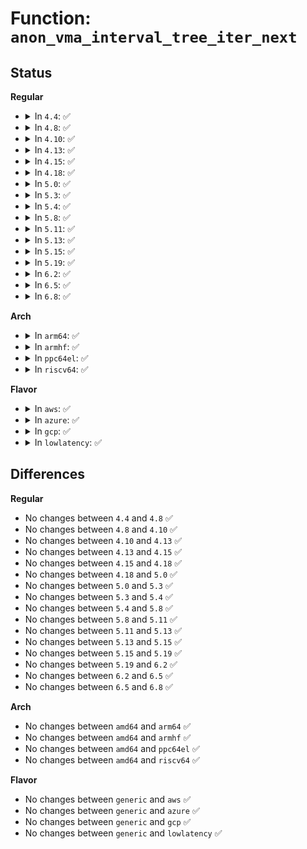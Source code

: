 # Function: <code>anon_vma_interval_tree_iter_next</code>

## Status
<b>Regular</b>
<ul>
<li>
<details>
<summary>In <code>4.4</code>: ✅</summary>

```c
struct anon_vma_chain *anon_vma_interval_tree_iter_next(struct anon_vma_chain *node, long unsigned int first, long unsigned int last);
```

**Collision:** Unique Global

**Inline:** No

**Transformation:** False

**Instances:**

```
In mm/interval_tree.c (ffffffff811b8e10)
Location: mm/interval_tree.c:100
Inline: False
Direct callers:
  - mm/rmap.c:rmap_walk
  - mm/ksm.c:rmap_walk_ksm
  - mm/huge_memory.c:split_huge_page_to_list
  - mm/huge_memory.c:split_huge_page_to_list
  - mm/memory-failure.c:memory_failure
```
**Symbols:**

```
ffffffff811b8e10-ffffffff811b8e7c: anon_vma_interval_tree_iter_next (STB_GLOBAL)
```
</details>
</li>
<li>
<details>
<summary>In <code>4.8</code>: ✅</summary>

```c
struct anon_vma_chain *anon_vma_interval_tree_iter_next(struct anon_vma_chain *node, long unsigned int first, long unsigned int last);
```

**Collision:** Unique Global

**Inline:** No

**Transformation:** False

**Instances:**

```
In mm/interval_tree.c (ffffffff811d30b0)
Location: mm/interval_tree.c:100
Inline: False
Direct callers:
  - mm/rmap.c:rmap_walk_anon
  - mm/ksm.c:rmap_walk_ksm
  - mm/memory-failure.c:memory_failure
```
**Symbols:**

```
ffffffff811d30b0-ffffffff811d311c: anon_vma_interval_tree_iter_next (STB_GLOBAL)
```
</details>
</li>
<li>
<details>
<summary>In <code>4.10</code>: ✅</summary>

```c
struct anon_vma_chain *anon_vma_interval_tree_iter_next(struct anon_vma_chain *node, long unsigned int first, long unsigned int last);
```

**Collision:** Unique Global

**Inline:** No

**Transformation:** False

**Instances:**

```
In mm/interval_tree.c (ffffffff811e2f70)
Location: mm/interval_tree.c:100
Inline: False
Direct callers:
  - mm/rmap.c:rmap_walk_anon
  - mm/ksm.c:rmap_walk_ksm
  - mm/memory-failure.c:memory_failure
```
**Symbols:**

```
ffffffff811e2f70-ffffffff811e2fdc: anon_vma_interval_tree_iter_next (STB_GLOBAL)
```
</details>
</li>
<li>
<details>
<summary>In <code>4.13</code>: ✅</summary>

```c
struct anon_vma_chain *anon_vma_interval_tree_iter_next(struct anon_vma_chain *node, long unsigned int first, long unsigned int last);
```

**Collision:** Unique Global

**Inline:** No

**Transformation:** False

**Instances:**

```
In mm/interval_tree.c (ffffffff811ed410)
Location: mm/interval_tree.c:100
Inline: False
Direct callers:
  - mm/rmap.c:rmap_walk_anon
  - mm/ksm.c:rmap_walk_ksm
```
**Symbols:**

```
ffffffff811ed410-ffffffff811ed47c: anon_vma_interval_tree_iter_next (STB_GLOBAL)
```
</details>
</li>
<li>
<details>
<summary>In <code>4.15</code>: ✅</summary>

```c
struct anon_vma_chain *anon_vma_interval_tree_iter_next(struct anon_vma_chain *node, long unsigned int first, long unsigned int last);
```

**Collision:** Unique Global

**Inline:** No

**Transformation:** False

**Instances:**

```
In mm/interval_tree.c (ffffffff81203860)
Location: mm/interval_tree.c:100
Inline: False
Direct callers:
  - mm/rmap.c:rmap_walk_anon
  - mm/ksm.c:rmap_walk_ksm
```
**Symbols:**

```
ffffffff81203860-ffffffff812038cc: anon_vma_interval_tree_iter_next (STB_GLOBAL)
```
</details>
</li>
<li>
<details>
<summary>In <code>4.18</code>: ✅</summary>

```c
struct anon_vma_chain *anon_vma_interval_tree_iter_next(struct anon_vma_chain *node, long unsigned int first, long unsigned int last);
```

**Collision:** Unique Global

**Inline:** No

**Transformation:** False

**Instances:**

```
In mm/interval_tree.c (ffffffff81224520)
Location: mm/interval_tree.c:100
Inline: False
Direct callers:
  - mm/rmap.c:rmap_walk_anon
  - mm/ksm.c:rmap_walk_ksm
  - mm/memory-failure.c:collect_procs
```
**Symbols:**

```
ffffffff81224520-ffffffff8122458c: anon_vma_interval_tree_iter_next (STB_GLOBAL)
```
</details>
</li>
<li>
<details>
<summary>In <code>5.0</code>: ✅</summary>

```c
struct anon_vma_chain *anon_vma_interval_tree_iter_next(struct anon_vma_chain *node, long unsigned int first, long unsigned int last);
```

**Collision:** Unique Global

**Inline:** No

**Transformation:** False

**Instances:**

```
In mm/interval_tree.c (ffffffff81237570)
Location: mm/interval_tree.c:100
Inline: False
Direct callers:
  - mm/rmap.c:rmap_walk_anon
  - mm/ksm.c:rmap_walk_ksm
  - mm/memory-failure.c:collect_procs
```
**Symbols:**

```
ffffffff81237570-ffffffff812375dc: anon_vma_interval_tree_iter_next (STB_GLOBAL)
```
</details>
</li>
<li>
<details>
<summary>In <code>5.3</code>: ✅</summary>

```c
struct anon_vma_chain *anon_vma_interval_tree_iter_next(struct anon_vma_chain *node, long unsigned int first, long unsigned int last);
```

**Collision:** Unique Global

**Inline:** No

**Transformation:** False

**Instances:**

```
In mm/interval_tree.c (ffffffff81248b20)
Location: mm/interval_tree.c:99
Inline: False
Direct callers:
  - mm/rmap.c:rmap_walk_anon
  - mm/ksm.c:rmap_walk_ksm
  - mm/memory-failure.c:collect_procs
```
**Symbols:**

```
ffffffff81248b20-ffffffff81248b8c: anon_vma_interval_tree_iter_next (STB_GLOBAL)
```
</details>
</li>
<li>
<details>
<summary>In <code>5.4</code>: ✅</summary>

```c
struct anon_vma_chain *anon_vma_interval_tree_iter_next(struct anon_vma_chain *node, long unsigned int first, long unsigned int last);
```

**Collision:** Unique Global

**Inline:** No

**Transformation:** False

**Instances:**

```
In mm/interval_tree.c (ffffffff81256f70)
Location: mm/interval_tree.c:99
Inline: False
Direct callers:
  - mm/rmap.c:rmap_walk_anon
  - mm/ksm.c:rmap_walk_ksm
  - mm/memory-failure.c:collect_procs
```
**Symbols:**

```
ffffffff81256f70-ffffffff81256fdc: anon_vma_interval_tree_iter_next (STB_GLOBAL)
```
</details>
</li>
<li>
<details>
<summary>In <code>5.8</code>: ✅</summary>

```c
struct anon_vma_chain *anon_vma_interval_tree_iter_next(struct anon_vma_chain *node, long unsigned int first, long unsigned int last);
```

**Collision:** Unique Global

**Inline:** No

**Transformation:** False

**Instances:**

```
In mm/interval_tree.c (ffffffff81285640)
Location: mm/interval_tree.c:99
Inline: False
Direct callers:
  - mm/rmap.c:rmap_walk_anon
  - mm/ksm.c:rmap_walk_ksm
  - mm/memory-failure.c:collect_procs_anon
```
**Symbols:**

```
ffffffff81285640-ffffffff812856b2: anon_vma_interval_tree_iter_next (STB_GLOBAL)
```
</details>
</li>
<li>
<details>
<summary>In <code>5.11</code>: ✅</summary>

```c
struct anon_vma_chain *anon_vma_interval_tree_iter_next(struct anon_vma_chain *node, long unsigned int first, long unsigned int last);
```

**Collision:** Unique Global

**Inline:** No

**Transformation:** False

**Instances:**

```
In mm/interval_tree.c (ffffffff8128f920)
Location: mm/interval_tree.c:99
Inline: False
Direct callers:
  - mm/rmap.c:rmap_walk_anon
  - mm/ksm.c:rmap_walk_ksm
  - mm/memory-failure.c:collect_procs_anon
```
**Symbols:**

```
ffffffff8128f920-ffffffff8128f992: anon_vma_interval_tree_iter_next (STB_GLOBAL)
```
</details>
</li>
<li>
<details>
<summary>In <code>5.13</code>: ✅</summary>

```c
struct anon_vma_chain *anon_vma_interval_tree_iter_next(struct anon_vma_chain *node, long unsigned int first, long unsigned int last);
```

**Collision:** Unique Global

**Inline:** No

**Transformation:** False

**Instances:**

```
In mm/interval_tree.c (ffffffff81294f80)
Location: mm/interval_tree.c:99
Inline: False
Direct callers:
  - mm/rmap.c:rmap_walk_anon
  - mm/ksm.c:rmap_walk_ksm
  - mm/memory-failure.c:collect_procs
```
**Symbols:**

```
ffffffff81294f80-ffffffff81294ff5: anon_vma_interval_tree_iter_next (STB_GLOBAL)
```
</details>
</li>
<li>
<details>
<summary>In <code>5.15</code>: ✅</summary>

```c
struct anon_vma_chain *anon_vma_interval_tree_iter_next(struct anon_vma_chain *node, long unsigned int first, long unsigned int last);
```

**Collision:** Unique Global

**Inline:** No

**Transformation:** False

**Instances:**

```
In mm/interval_tree.c (ffffffff812d55e0)
Location: mm/interval_tree.c:99
Inline: False
Direct callers:
  - mm/rmap.c:rmap_walk_anon
  - mm/ksm.c:rmap_walk_ksm
  - mm/memory-failure.c:collect_procs
```
**Symbols:**

```
ffffffff812d55e0-ffffffff812d5655: anon_vma_interval_tree_iter_next (STB_GLOBAL)
```
</details>
</li>
<li>
<details>
<summary>In <code>5.19</code>: ✅</summary>

```c
struct anon_vma_chain *anon_vma_interval_tree_iter_next(struct anon_vma_chain *node, long unsigned int first, long unsigned int last);
```

**Collision:** Unique Global

**Inline:** No

**Transformation:** False

**Instances:**

```
In mm/interval_tree.c (ffffffff81334830)
Location: mm/interval_tree.c:99
Inline: False
Direct callers:
  - mm/rmap.c:rmap_walk_anon
  - mm/ksm.c:rmap_walk_ksm
```
**Symbols:**

```
ffffffff81334830-ffffffff813348df: anon_vma_interval_tree_iter_next (STB_GLOBAL)
```
</details>
</li>
<li>
<details>
<summary>In <code>6.2</code>: ✅</summary>

```c
struct anon_vma_chain *anon_vma_interval_tree_iter_next(struct anon_vma_chain *node, long unsigned int first, long unsigned int last);
```

**Collision:** Unique Global

**Inline:** No

**Transformation:** False

**Instances:**

```
In mm/interval_tree.c (ffffffff813ab520)
Location: mm/interval_tree.c:99
Inline: False
Direct callers:
  - mm/rmap.c:rmap_walk_anon
  - mm/ksm.c:rmap_walk_ksm
```
**Symbols:**

```
ffffffff813ab520-ffffffff813ab5cc: anon_vma_interval_tree_iter_next (STB_GLOBAL)
```
</details>
</li>
<li>
<details>
<summary>In <code>6.5</code>: ✅</summary>

```c
struct anon_vma_chain *anon_vma_interval_tree_iter_next(struct anon_vma_chain *node, long unsigned int first, long unsigned int last);
```

**Collision:** Unique Global

**Inline:** No

**Transformation:** False

**Instances:**

```
In mm/interval_tree.c (ffffffff813df8c0)
Location: mm/interval_tree.c:99
Inline: False
Direct callers:
  - mm/rmap.c:rmap_walk_anon
  - mm/ksm.c:collect_procs_ksm
  - mm/ksm.c:rmap_walk_ksm
  - mm/memory-failure.c:collect_procs_anon
```
**Symbols:**

```
ffffffff813df8c0-ffffffff813df96f: anon_vma_interval_tree_iter_next (STB_GLOBAL)
```
</details>
</li>
<li>
<details>
<summary>In <code>6.8</code>: ✅</summary>

```c
struct anon_vma_chain *anon_vma_interval_tree_iter_next(struct anon_vma_chain *node, long unsigned int first, long unsigned int last);
```

**Collision:** Unique Global

**Inline:** No

**Transformation:** False

**Instances:**

```
In mm/interval_tree.c (ffffffff81409fd0)
Location: mm/interval_tree.c:99
Inline: False
Direct callers:
  - mm/rmap.c:rmap_walk_anon
  - mm/ksm.c:collect_procs_ksm
  - mm/ksm.c:rmap_walk_ksm
  - mm/memory-failure.c:collect_procs_anon
```
**Symbols:**

```
ffffffff81409fd0-ffffffff8140a07f: anon_vma_interval_tree_iter_next (STB_GLOBAL)
```
</details>
</li>
</ul>
<b>Arch</b>
<ul>
<li>
<details>
<summary>In <code>arm64</code>: ✅</summary>

```c
struct anon_vma_chain *anon_vma_interval_tree_iter_next(struct anon_vma_chain *node, long unsigned int first, long unsigned int last);
```

**Collision:** Unique Global

**Inline:** No

**Transformation:** False

**Instances:**

```
In mm/interval_tree.c (ffff8000102ee890)
Location: mm/interval_tree.c:99
Inline: False
Direct callers:
  - mm/rmap.c:rmap_walk_anon
  - mm/ksm.c:rmap_walk_ksm
```
**Symbols:**

```
ffff8000102ee890-ffff8000102ee944: anon_vma_interval_tree_iter_next (STB_GLOBAL)
```
</details>
</li>
<li>
<details>
<summary>In <code>armhf</code>: ✅</summary>

```c
struct anon_vma_chain *anon_vma_interval_tree_iter_next(struct anon_vma_chain *node, long unsigned int first, long unsigned int last);
```

**Collision:** Unique Global

**Inline:** No

**Transformation:** False

**Instances:**

```
In mm/interval_tree.c (c05126a4)
Location: mm/interval_tree.c:99
Inline: False
Direct callers:
  - mm/rmap.c:rmap_walk_anon
  - mm/ksm.c:rmap_walk_ksm
```
**Symbols:**

```
c05126a4-c051273c: anon_vma_interval_tree_iter_next (STB_GLOBAL)
```
</details>
</li>
<li>
<details>
<summary>In <code>ppc64el</code>: ✅</summary>

```c
struct anon_vma_chain *anon_vma_interval_tree_iter_next(struct anon_vma_chain *node, long unsigned int first, long unsigned int last);
```

**Collision:** Unique Global

**Inline:** No

**Transformation:** False

**Instances:**

```
In mm/interval_tree.c (c0000000003b2ab0)
Location: mm/interval_tree.c:99
Inline: False
Direct callers:
  - mm/rmap.c:rmap_walk_anon
  - mm/ksm.c:rmap_walk_ksm
  - mm/memory-failure.c:collect_procs
  - mm/memory-failure.c:collect_procs
```
**Symbols:**

```
c0000000003b2ab0-c0000000003b2b58: anon_vma_interval_tree_iter_next (STB_GLOBAL)
```
</details>
</li>
<li>
<details>
<summary>In <code>riscv64</code>: ✅</summary>

```c
struct anon_vma_chain *anon_vma_interval_tree_iter_next(struct anon_vma_chain *node, long unsigned int first, long unsigned int last);
```

**Collision:** Unique Global

**Inline:** No

**Transformation:** False

**Instances:**

```
In mm/interval_tree.c (ffffffe0002028d0)
Location: mm/interval_tree.c:99
Inline: False
Direct callers:
  - mm/rmap.c:rmap_walk_anon
  - mm/ksm.c:rmap_walk_ksm
```
**Symbols:**

```
ffffffe0002028d0-ffffffe00020294c: anon_vma_interval_tree_iter_next (STB_GLOBAL)
```
</details>
</li>
</ul>
<b>Flavor</b>
<ul>
<li>
<details>
<summary>In <code>aws</code>: ✅</summary>

```c
struct anon_vma_chain *anon_vma_interval_tree_iter_next(struct anon_vma_chain *node, long unsigned int first, long unsigned int last);
```

**Collision:** Unique Global

**Inline:** No

**Transformation:** False

**Instances:**

```
In mm/interval_tree.c (ffffffff8124f5c0)
Location: mm/interval_tree.c:99
Inline: False
Direct callers:
  - mm/rmap.c:rmap_walk_anon
  - mm/ksm.c:rmap_walk_ksm
  - mm/memory-failure.c:collect_procs
```
**Symbols:**

```
ffffffff8124f5c0-ffffffff8124f62c: anon_vma_interval_tree_iter_next (STB_GLOBAL)
```
</details>
</li>
<li>
<details>
<summary>In <code>azure</code>: ✅</summary>

```c
struct anon_vma_chain *anon_vma_interval_tree_iter_next(struct anon_vma_chain *node, long unsigned int first, long unsigned int last);
```

**Collision:** Unique Global

**Inline:** No

**Transformation:** False

**Instances:**

```
In mm/interval_tree.c (ffffffff81242560)
Location: mm/interval_tree.c:99
Inline: False
Direct callers:
  - mm/rmap.c:rmap_walk_anon
  - mm/ksm.c:rmap_walk_ksm
  - mm/memory-failure.c:collect_procs
```
**Symbols:**

```
ffffffff81242560-ffffffff812425cc: anon_vma_interval_tree_iter_next (STB_GLOBAL)
```
</details>
</li>
<li>
<details>
<summary>In <code>gcp</code>: ✅</summary>

```c
struct anon_vma_chain *anon_vma_interval_tree_iter_next(struct anon_vma_chain *node, long unsigned int first, long unsigned int last);
```

**Collision:** Unique Global

**Inline:** No

**Transformation:** False

**Instances:**

```
In mm/interval_tree.c (ffffffff8124d360)
Location: mm/interval_tree.c:99
Inline: False
Direct callers:
  - mm/rmap.c:rmap_walk_anon
  - mm/ksm.c:rmap_walk_ksm
  - mm/memory-failure.c:collect_procs
```
**Symbols:**

```
ffffffff8124d360-ffffffff8124d3cc: anon_vma_interval_tree_iter_next (STB_GLOBAL)
```
</details>
</li>
<li>
<details>
<summary>In <code>lowlatency</code>: ✅</summary>

```c
struct anon_vma_chain *anon_vma_interval_tree_iter_next(struct anon_vma_chain *node, long unsigned int first, long unsigned int last);
```

**Collision:** Unique Global

**Inline:** No

**Transformation:** False

**Instances:**

```
In mm/interval_tree.c (ffffffff8125cd20)
Location: mm/interval_tree.c:99
Inline: False
Direct callers:
  - mm/rmap.c:rmap_walk_anon
  - mm/ksm.c:rmap_walk_ksm
  - mm/memory-failure.c:collect_procs
```
**Symbols:**

```
ffffffff8125cd20-ffffffff8125cd8c: anon_vma_interval_tree_iter_next (STB_GLOBAL)
```
</details>
</li>
</ul>

## Differences
<b>Regular</b>
<ul>
<li>
No changes between <code>4.4</code> and <code>4.8</code> ✅
</li>
<li>
No changes between <code>4.8</code> and <code>4.10</code> ✅
</li>
<li>
No changes between <code>4.10</code> and <code>4.13</code> ✅
</li>
<li>
No changes between <code>4.13</code> and <code>4.15</code> ✅
</li>
<li>
No changes between <code>4.15</code> and <code>4.18</code> ✅
</li>
<li>
No changes between <code>4.18</code> and <code>5.0</code> ✅
</li>
<li>
No changes between <code>5.0</code> and <code>5.3</code> ✅
</li>
<li>
No changes between <code>5.3</code> and <code>5.4</code> ✅
</li>
<li>
No changes between <code>5.4</code> and <code>5.8</code> ✅
</li>
<li>
No changes between <code>5.8</code> and <code>5.11</code> ✅
</li>
<li>
No changes between <code>5.11</code> and <code>5.13</code> ✅
</li>
<li>
No changes between <code>5.13</code> and <code>5.15</code> ✅
</li>
<li>
No changes between <code>5.15</code> and <code>5.19</code> ✅
</li>
<li>
No changes between <code>5.19</code> and <code>6.2</code> ✅
</li>
<li>
No changes between <code>6.2</code> and <code>6.5</code> ✅
</li>
<li>
No changes between <code>6.5</code> and <code>6.8</code> ✅
</li>
</ul>
<b>Arch</b>
<ul>
<li>
No changes between <code>amd64</code> and <code>arm64</code> ✅
</li>
<li>
No changes between <code>amd64</code> and <code>armhf</code> ✅
</li>
<li>
No changes between <code>amd64</code> and <code>ppc64el</code> ✅
</li>
<li>
No changes between <code>amd64</code> and <code>riscv64</code> ✅
</li>
</ul>
<b>Flavor</b>
<ul>
<li>
No changes between <code>generic</code> and <code>aws</code> ✅
</li>
<li>
No changes between <code>generic</code> and <code>azure</code> ✅
</li>
<li>
No changes between <code>generic</code> and <code>gcp</code> ✅
</li>
<li>
No changes between <code>generic</code> and <code>lowlatency</code> ✅
</li>
</ul>
